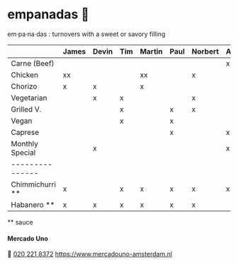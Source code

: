 # empanadas 🥟
em·pa·na·das
: turnovers with a sweet or savory filling

|                 | James | Devin | Tim | Martin | Paul | Norbert | Axel | Iulia   | Marcel | Thijs  | Travis | Egbert
| :-------------- | :---- | :---- | :-- | :----- | :--- | :------ | :--- | :------ | :----- | :----- | :----- | :-----
| Carne (Beef)    |       |       |     |        |      |         | x    |         | x      |        |        |
| Chicken         | xx    |       |     | xx     |      | x       |      |         | x      |        |        |
| Chorizo         | x     | x     |     | x      |      |         |      |         |        | x      |        |
| Vegetarian      |       | x     | x   |        |      | x       |      |         |        |        |        | x
| Grilled V.      |       |       | x   |        | x    | x       |      | x       | x      | x      |        | x
| Vegan           |       |       | x   |        | x    |         |      | xx      |        |        |        | x
| Caprese         |       |       |     |        | x    |         | x    |         |        |        | xx     |
| Monthly Special |       | x     |     |        |      |         | x    |         |        | x      |        |
| --------------- |       |       |     |        |      |         |      |         |        |        |        |
| Chimmichurri ** | x     |       | x   | x      | x    | x       | x    |         | x      | x      |        | xx
| Habanero **     | x     | x     | x   | x      | x    | x       |      | x       |        |        | x      |

** sauce

#### Mercado Uno
🤙 [020 221 8372](tel:+31202218372)
https://www.mercadouno-amsterdam.nl
